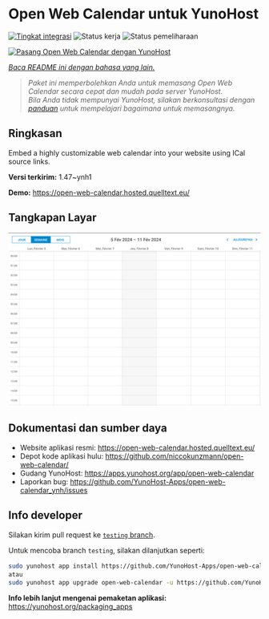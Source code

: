 <!--
N.B.: README ini dibuat secara otomatis oleh <https://github.com/YunoHost/apps/tree/master/tools/readme_generator>
Ini TIDAK boleh diedit dengan tangan.
-->

# Open Web Calendar untuk YunoHost

[![Tingkat integrasi](https://apps.yunohost.org/badge/integration/open-web-calendar)](https://ci-apps.yunohost.org/ci/apps/open-web-calendar/)
![Status kerja](https://apps.yunohost.org/badge/state/open-web-calendar)
![Status pemeliharaan](https://apps.yunohost.org/badge/maintained/open-web-calendar)

[![Pasang Open Web Calendar dengan YunoHost](https://install-app.yunohost.org/install-with-yunohost.svg)](https://install-app.yunohost.org/?app=open-web-calendar)

*[Baca README ini dengan bahasa yang lain.](./ALL_README.md)*

> *Paket ini memperbolehkan Anda untuk memasang Open Web Calendar secara cepat dan mudah pada server YunoHost.*  
> *Bila Anda tidak mempunyai YunoHost, silakan berkonsultasi dengan [panduan](https://yunohost.org/install) untuk mempelajari bagaimana untuk memasangnya.*

## Ringkasan

Embed a highly customizable web calendar into your website using ICal source links.

**Versi terkirim:** 1.47~ynh1

**Demo:** <https://open-web-calendar.hosted.quelltext.eu/>

## Tangkapan Layar

![Tangkapan Layar pada Open Web Calendar](./doc/screenshots/screenshot.png)

## Dokumentasi dan sumber daya

- Website aplikasi resmi: <https://open-web-calendar.hosted.quelltext.eu/>
- Depot kode aplikasi hulu: <https://github.com/niccokunzmann/open-web-calendar/>
- Gudang YunoHost: <https://apps.yunohost.org/app/open-web-calendar>
- Laporkan bug: <https://github.com/YunoHost-Apps/open-web-calendar_ynh/issues>

## Info developer

Silakan kirim pull request ke [`testing` branch](https://github.com/YunoHost-Apps/open-web-calendar_ynh/tree/testing).

Untuk mencoba branch `testing`, silakan dilanjutkan seperti:

```bash
sudo yunohost app install https://github.com/YunoHost-Apps/open-web-calendar_ynh/tree/testing --debug
atau
sudo yunohost app upgrade open-web-calendar -u https://github.com/YunoHost-Apps/open-web-calendar_ynh/tree/testing --debug
```

**Info lebih lanjut mengenai pemaketan aplikasi:** <https://yunohost.org/packaging_apps>
